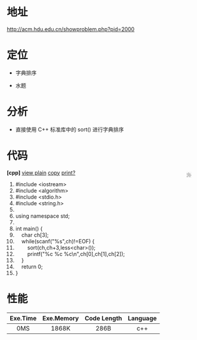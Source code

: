 # 地址

http://acm.hdu.edu.cn/showproblem.php?pid=2000

# 定位

 - 字典排序

 - 水题

# 分析

 - 直接使用 C++ 标准库中的 sort() 进行字典排序

# 代码

<div><div class="dp-highlighter bg_cpp"><div class="bar"><div class="tools"><b>[cpp]</b> <a href="#" class="ViewSource" title="view plain" onclick="dp.sh.Toolbar.Command('ViewSource',this);return false;" target="_self">view plain</a><span data-mod="popu_168"> <a href="#" class="CopyToClipboard" title="copy" onclick="dp.sh.Toolbar.Command('CopyToClipboard',this);return false;" target="_self">copy</a><div style="position: absolute; left: 710px; top: 539px; width: 15px; height: 16px; z-index: 99;"><embed id="ZeroClipboardMovie_1" src="https://csdnimg.cn/public/highlighter/ZeroClipboard.swf" loop="false" menu="false" quality="best" bgcolor="#ffffff" width="15" height="16" name="ZeroClipboardMovie_1" align="middle" allowscriptaccess="always" allowfullscreen="false" type="application/x-shockwave-flash" pluginspage="http://www.macromedia.com/go/getflashplayer" flashvars="id=1&amp;width=15&amp;height=16" wmode="transparent"></div></span><span data-mod="popu_169"> <a href="#" class="PrintSource" title="print" onclick="dp.sh.Toolbar.Command('PrintSource',this);return false;" target="_self">print</a></span><a href="#" class="About" title="?" onclick="dp.sh.Toolbar.Command('About',this);return false;" target="_self">?</a></div></div><ol start="1" class="dp-cpp"><li class="alt"><span><span class="preprocessor">#include&nbsp;&lt;iostream&gt;</span><span>&nbsp;&nbsp;</span></span></li><li class=""><span><span class="preprocessor">#include&nbsp;&lt;algorithm&gt;</span><span>&nbsp;&nbsp;</span></span></li><li class="alt"><span><span class="preprocessor">#include&nbsp;&lt;stdio.h&gt;</span><span>&nbsp;&nbsp;</span></span></li><li class=""><span><span class="preprocessor">#include&nbsp;&lt;string.h&gt;</span><span>&nbsp;&nbsp;</span></span></li><li class="alt"><span>&nbsp;&nbsp;</span></li><li class=""><span><span class="keyword">using</span><span>&nbsp;</span><span class="keyword">namespace</span><span>&nbsp;std;&nbsp;&nbsp;</span></span></li><li class="alt"><span>&nbsp;&nbsp;</span></li><li class=""><span><span class="datatypes">int</span><span>&nbsp;main()&nbsp;{&nbsp;&nbsp;</span></span></li><li class="alt"><span>&nbsp;&nbsp;&nbsp;&nbsp;<span class="datatypes">char</span><span>&nbsp;ch[3];&nbsp;&nbsp;</span></span></li><li class=""><span>&nbsp;&nbsp;&nbsp;&nbsp;<span class="keyword">while</span><span>(scanf(</span><span class="string">"%s"</span><span>,ch)!=EOF)&nbsp;{&nbsp;&nbsp;</span></span></li><li class="alt"><span>&nbsp;&nbsp;&nbsp;&nbsp;&nbsp;&nbsp;&nbsp;&nbsp;sort(ch,ch+3,less&lt;<span class="datatypes">char</span><span>&gt;());&nbsp;&nbsp;</span></span></li><li class=""><span>&nbsp;&nbsp;&nbsp;&nbsp;&nbsp;&nbsp;&nbsp;&nbsp;printf(<span class="string">"%c&nbsp;%c&nbsp;%c\n"</span><span>,ch[0],ch[1],ch[2]);&nbsp;&nbsp;</span></span></li><li class="alt"><span>&nbsp;&nbsp;&nbsp;&nbsp;}&nbsp;&nbsp;</span></li><li class=""><span>&nbsp;&nbsp;&nbsp;&nbsp;<span class="keyword">return</span><span>&nbsp;0;&nbsp;&nbsp;</span></span></li><li class="alt"><span>}&nbsp;&nbsp;</span></li></ol></div></div>

# 性能

| Exe.Time | Exe.Memory | Code Length | Language |
|:-------------:|:-------------:|:-----:|:-----:|
| 0MS | 1868K | 286B | c++ |